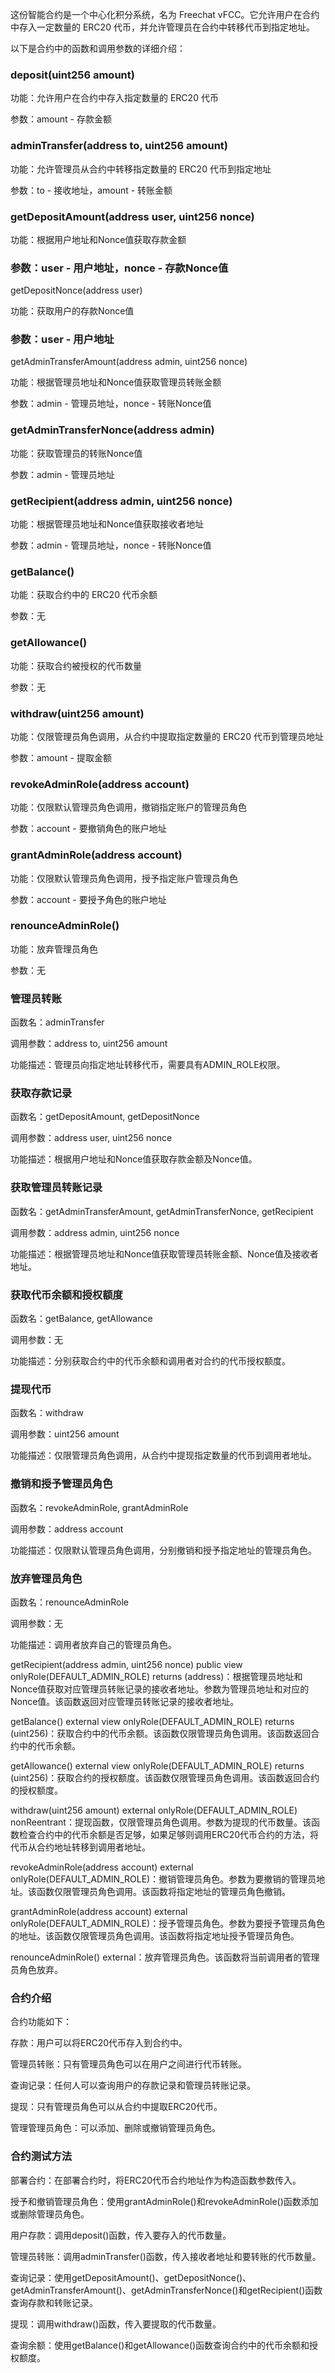 这份智能合约是一个中心化积分系统，名为 Freechat vFCC。它允许用户在合约中存入一定数量的 ERC20 代币，并允许管理员在合约中转移代币到指定地址。

以下是合约中的函数和调用参数的详细介绍：

### deposit(uint256 amount)

功能：允许用户在合约中存入指定数量的 ERC20 代币

参数：amount - 存款金额

### adminTransfer(address to, uint256 amount)

功能：允许管理员从合约中转移指定数量的 ERC20 代币到指定地址

参数：to - 接收地址，amount - 转账金额

### getDepositAmount(address user, uint256 nonce)

功能：根据用户地址和Nonce值获取存款金额

### 参数：user - 用户地址，nonce - 存款Nonce值

getDepositNonce(address user)

功能：获取用户的存款Nonce值

### 参数：user - 用户地址

getAdminTransferAmount(address admin, uint256 nonce)

功能：根据管理员地址和Nonce值获取管理员转账金额

参数：admin - 管理员地址，nonce - 转账Nonce值

### getAdminTransferNonce(address admin)

功能：获取管理员的转账Nonce值

参数：admin - 管理员地址

### getRecipient(address admin, uint256 nonce)

功能：根据管理员地址和Nonce值获取接收者地址

参数：admin - 管理员地址，nonce - 转账Nonce值

### getBalance()

功能：获取合约中的 ERC20 代币余额

参数：无

### getAllowance()

功能：获取合约被授权的代币数量

参数：无

### withdraw(uint256 amount)

功能：仅限管理员角色调用，从合约中提取指定数量的 ERC20 代币到管理员地址

参数：amount - 提取金额

### revokeAdminRole(address account)

功能：仅限默认管理员角色调用，撤销指定账户的管理员角色

参数：account - 要撤销角色的账户地址

### grantAdminRole(address account)

功能：仅限默认管理员角色调用，授予指定账户管理员角色

参数：account - 要授予角色的账户地址

### renounceAdminRole()

功能：放弃管理员角色

参数：无

### 管理员转账

函数名：adminTransfer

调用参数：address to, uint256 amount

功能描述：管理员向指定地址转移代币，需要具有ADMIN_ROLE权限。

### 获取存款记录

函数名：getDepositAmount, getDepositNonce

调用参数：address user, uint256 nonce

功能描述：根据用户地址和Nonce值获取存款金额及Nonce值。

### 获取管理员转账记录

函数名：getAdminTransferAmount, getAdminTransferNonce, getRecipient

调用参数：address admin, uint256 nonce

功能描述：根据管理员地址和Nonce值获取管理员转账金额、Nonce值及接收者地址。

### 获取代币余额和授权额度

函数名：getBalance, getAllowance

调用参数：无

功能描述：分别获取合约中的代币余额和调用者对合约的代币授权额度。

### 提现代币

函数名：withdraw

调用参数：uint256 amount

功能描述：仅限管理员角色调用，从合约中提现指定数量的代币到调用者地址。

### 撤销和授予管理员角色

函数名：revokeAdminRole, grantAdminRole

调用参数：address account

功能描述：仅限默认管理员角色调用，分别撤销和授予指定地址的管理员角色。

### 放弃管理员角色

函数名：renounceAdminRole

调用参数：无

功能描述：调用者放弃自己的管理员角色。

getRecipient(address admin, uint256 nonce) public view onlyRole(DEFAULT_ADMIN_ROLE) returns (address)：根据管理员地址和Nonce值获取对应管理员转账记录的接收者地址。参数为管理员地址和对应的Nonce值。该函数返回对应管理员转账记录的接收者地址。

getBalance() external view onlyRole(DEFAULT_ADMIN_ROLE) returns (uint256)：获取合约中的代币余额。该函数仅限管理员角色调用。该函数返回合约中的代币余额。

getAllowance() external view onlyRole(DEFAULT_ADMIN_ROLE) returns (uint256)：获取合约的授权额度。该函数仅限管理员角色调用。该函数返回合约的授权额度。

withdraw(uint256 amount) external onlyRole(DEFAULT_ADMIN_ROLE) nonReentrant：提现函数，仅限管理员角色调用。参数为提现的代币数量。该函数检查合约中的代币余额是否足够，如果足够则调用ERC20代币合约的方法，将代币从合约地址转移到调用者地址。

revokeAdminRole(address account) external onlyRole(DEFAULT_ADMIN_ROLE)：撤销管理员角色。参数为要撤销的管理员地址。该函数仅限管理员角色调用。该函数将指定地址的管理员角色撤销。

grantAdminRole(address account) external onlyRole(DEFAULT_ADMIN_ROLE)：授予管理员角色。参数为要授予管理员角色的地址。该函数仅限管理员角色调用。该函数将指定地址授予管理员角色。

renounceAdminRole() external：放弃管理员角色。该函数将当前调用者的管理员角色放弃。


### 合约介绍

合约功能如下：

存款：用户可以将ERC20代币存入到合约中。

管理员转账：只有管理员角色可以在用户之间进行代币转账。

查询记录：任何人可以查询用户的存款记录和管理员转账记录。

提现：只有管理员角色可以从合约中提取ERC20代币。

管理管理员角色：可以添加、删除或撤销管理员角色。

### 合约测试方法

部署合约：在部署合约时，将ERC20代币合约地址作为构造函数参数传入。

授予和撤销管理员角色：使用grantAdminRole()和revokeAdminRole()函数添加或删除管理员角色。

用户存款：调用deposit()函数，传入要存入的代币数量。

管理员转账：调用adminTransfer()函数，传入接收者地址和要转账的代币数量。

查询记录：使用getDepositAmount()、getDepositNonce()、getAdminTransferAmount()、getAdminTransferNonce()和getRecipient()函数查询存款和转账记录。

提现：调用withdraw()函数，传入要提取的代币数量。

查询余额：使用getBalance()和getAllowance()函数查询合约中的代币余额和授权额度。